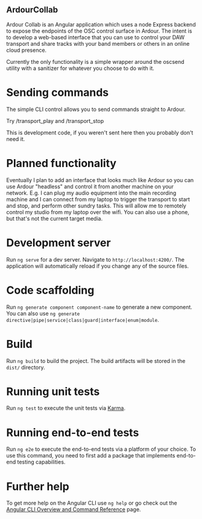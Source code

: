 ## ArdourCollab

Ardour Collab is an Angular application which uses a node Express backend to expose the endpoints of the OSC control surface in Ardour. The intent is to develop a web-based interface that you can use to control your DAW transport and share tracks with your band members or others in an online cloud presence.

Currently the only functionality is a simple wrapper around the oscsend utility with a sanitizer for whatever you choose to do with it.

# Sending commands
The simple CLI control allows you to send commands straight to Ardour.

Try /transport_play and /transport_stop

This is development code, if you weren't sent here then you probably don't need it.

# Planned functionality

Eventually I plan to add an interface that looks much like Ardour so you can use Ardour "headless" and control it from another machine on your network. E.g. I can plug my audio equipment into the main recording machine and I can connect from my laptop to trigger the transport to start and stop, and perform other sundry tasks. This will allow me to remotely control my studio from my laptop over the wifi. You can also use a phone, but that's not the current target media.





# Development server

Run `ng serve` for a dev server. Navigate to `http://localhost:4200/`. The application will automatically reload if you change any of the source files.

# Code scaffolding

Run `ng generate component component-name` to generate a new component. You can also use `ng generate directive|pipe|service|class|guard|interface|enum|module`.

# Build

Run `ng build` to build the project. The build artifacts will be stored in the `dist/` directory.

# Running unit tests

Run `ng test` to execute the unit tests via [Karma](https://karma-runner.github.io).

# Running end-to-end tests

Run `ng e2e` to execute the end-to-end tests via a platform of your choice. To use this command, you need to first add a package that implements end-to-end testing capabilities.

# Further help

To get more help on the Angular CLI use `ng help` or go check out the [Angular CLI Overview and Command Reference](https://angular.io/cli) page.
